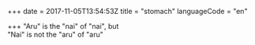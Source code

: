+++
date = 2017-11-05T13:54:53Z
title = "stomach"
languageCode = "en"

+++ 
"Aru" is the "nai" of "nai", but   
"Nai" is not the "aru" of "aru"